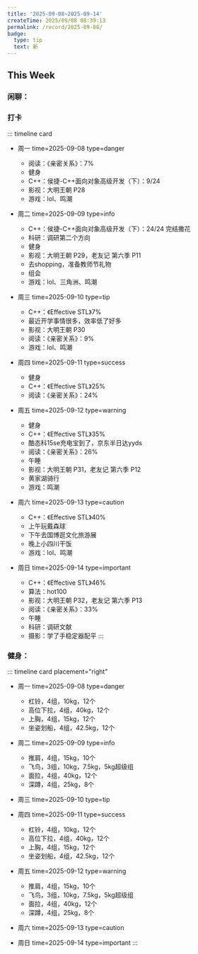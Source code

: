 ```yaml
---
title: '2025-09-08~2025-09-14'
createTime: 2025/09/08 08:39:13
permalink: /record/2025-09-08/
badge:
  type: tip
  text: 新
---
```



## This Week

### 闲聊：

### 打卡

::: timeline card
- 周一
  time=2025-09-08 type=danger

  - 阅读：《亲密关系》：7%
  - 健身
  - C++：侯捷-C++面向对象高级开发（下）：9/24
  - 影视：大明王朝 P28
  - 游戏：lol、鸣潮

- 周二
  time=2025-09-09 type=info

  - C++：侯捷-C++面向对象高级开发（下）：24/24 完结撒花
  - 科研：调研第二个方向
  - 健身
  - 影视：大明王朝 P29，老友记 第六季 P11
  - 去shopping，准备教师节礼物
  - 组会
  - 游戏：lol、三角洲、鸣潮

- 周三
  time=2025-09-10 type=tip

   - C++：《Effective STL》7%
   - 最近开学事情很多，效率低了好多
   - 影视：大明王朝 P30
   - 阅读：《亲密关系》：9%
   - 游戏：lol、鸣潮

- 周四
  time=2025-09-11 type=success

   - 健身
   - C++：《Effective STL》25%
   - 阅读：《亲密关系》：24%



- 周五
  time=2025-09-12 type=warning

    - 健身
    - C++：《Effective STL》35%
    - 酷态科15se充电宝到了，京东半日达yyds
    - 阅读：《亲密关系》：26%
    - 午睡
    - 影视：大明王朝 P31，老友记 第六季 P12
    - 黄家湖骑行
    - 游戏：鸣潮

- 周六
  time=2025-09-13 type=caution

    - C++：《Effective STL》40%
    - 上午玩戴森球
    - 下午去国博逛文化旅游展
    - 晚上小四川干饭
    - 游戏：lol、鸣潮

- 周日
  time=2025-09-14 type=important

    - C++：《Effective STL》46%
    - 算法：hot100
    - 影视：大明王朝 P32，老友记 第六季 P13
    - 阅读：《亲密关系》：33%
    - 午睡
    - 科研：调研文献
    - 摄影：学了手稳定器配平
:::



### 健身：

::: timeline card placement="right"
- 周一
  time=2025-09-08 type=danger

  - 杠铃，4组，10kg，12个
  - 高位下拉，4组，40kg，12个
  - 上胸，4组，15kg，12个
  - 坐姿划船，4组，42.5kg，12个

- 周二
  time=2025-09-09 type=info

  - 推肩，4组，15kg，10个
  - 飞鸟，3组，10kg，7.5kg，5kg超级组
  - 面拉，4组，40kg，12个
  - 深蹲，4组，25kg，8个


- 周三
  time=2025-09-10 type=tip



- 周四
  time=2025-09-11 type=success

  - 杠铃，4组，10kg，12个
  - 高位下拉，4组，40kg，12个
  - 上胸，4组，15kg，12个
  - 坐姿划船，4组，42.5kg，12个

- 周五
  time=2025-09-12 type=warning

  - 推肩，4组，15kg，10个
  - 飞鸟，3组，10kg，7.5kg，5kg超级组
  - 面拉，4组，40kg，12个
  - 深蹲，4组，25kg，8个

- 周六
  time=2025-09-13 type=caution



- 周日
  time=2025-09-14 type=important
:::

